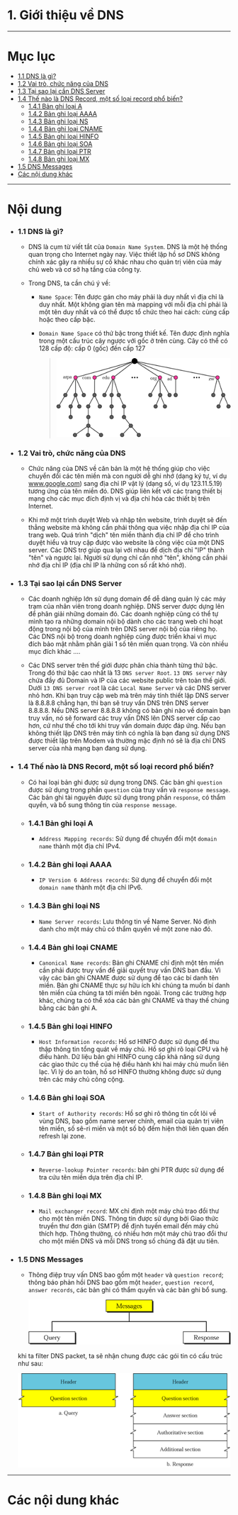# 1. Giới thiệu về DNS

____

# Mục lục


- [1.1 DNS là gì?](#what-is)
- [1.2 Vai trò, chức năng của DNS](#feature)
- [1.3 Tại sao lại cần DNS Server](#why)
- [1.4 Thế nào là DNS Record, một số loại record phổ biến?](#dns-record)
    - [1.4.1 Bản ghi loại A](#dns-record-A)
    - [1.4.2 Bản ghi loại AAAA](#dns-record-AAAA)
    - [1.4.3 Bản ghi loại NS](#dns-record-NS)
    - [1.4.4 Bản ghi loại CNAME](#dns-record-CNAME)
    - [1.4.5 Bản ghi loại HINFO](#dns-record-HINFO)
    - [1.4.6 Bản ghi loại SOA](#dns-record-SOA)
    - [1.4.7 Bản ghi loại PTR](#dns-record-PTR)
    - [1.4.8 Bản ghi loại MX](#dns-record-MX)
- [1.5 DNS Messages](#dns-mesg)
- [Các nội dung khác](#content-others)

____

# <a name="content">Nội dung</a>

- ### <a name="what-is">1.1 DNS là gì?</a>

    - DNS là cụm từ viết tắt của `Domain Name System`. DNS là một hệ thống quan trọng cho Internet ngày nay. Việc thiết lập hồ sơ DNS không chính xác gây ra nhiều sự cố khác nhau cho quản trị viên của máy chủ web và cơ sở hạ tầng của công ty.

    - Trong DNS, ta cần chú ý về:

        + `Name Space`: Tên được gán cho máy phải là duy nhất vì địa chỉ là duy nhất. Một không gian tên mà mapping với mỗi địa chỉ phải là một tên duy nhất và có thể được tổ chức theo hai cách: cùng cấp hoặc theo cấp bậc.

        - `Domain Name Space` có thứ bậc trong thiết kế. Tên được định nghĩa trong một cấu trúc cây ngược với gốc ở trên cùng. Cây có thể có 128 cấp độ: cấp 0 (gốc) đến cấp 127

            > ![dns-root.png](../images/dns-root.png)

- ### <a name="whyfeature">1.2 Vai trò, chức năng của DNS</a>

    - Chức năng của DNS về căn bản là một hệ thống giúp cho việc chuyển đổi các tên miền mà con người dễ ghi nhớ (dạng ký tự, ví dụ www.google.com) sang địa chỉ IP vật lý (dạng số, ví dụ 123.11.5.19) tương ứng của tên miền đó. DNS giúp liên kết với các trang thiết bị mạng cho các mục đích định vị và địa chỉ hóa các thiết bị trên Internet.

    - Khi mở một trình duyệt Web và nhập tên website, trình duyệt sẽ đến thẳng website mà không cần phải thông qua việc nhập địa chỉ IP của trang web. Quá trình "dịch" tên miền thành địa chỉ IP để cho trình duyệt hiểu và truy cập được vào website là công việc của một DNS server. Các DNS trợ giúp qua lại với nhau để dịch địa chỉ "IP" thành "tên" và ngược lại. Người sử dụng chỉ cần nhớ "tên", không cần phải nhớ địa chỉ IP (địa chỉ IP là những con số rất khó nhớ).

- ### <a name="">1.3 Tại sao lại cần DNS Server</a>

    - Các doanh nghiệp lớn sử dụng domain để dễ dàng quản lý các máy trạm của nhân viên trong doanh nghiệp. DNS server được dựng lên để phân giải những domain đó. Các doanh nghiệp cũng có thể tự mình tạo ra những domain nội bộ dành cho các trang web chỉ hoạt động trong nội bộ của mình trên DNS server nội bộ của riêng họ. Các DNS nội bộ trong doanh nghiệp cũng được triển khai vì mục đích bảo mật nhằm phân giải 1 số tên miền quan trọng. Và còn nhiều mục đích khác ....

    - Các DNS server trên thế giới được phân chia thành từng thứ bậc. Trong đó thứ bậc cao nhất là 13 `DNS server Root`. `13 DNS server` này chứa đầy đủ Domain và IP của các website public trên toàn thế giới. Dưới `13 DNS server roo`t là các `Local Name Server` và các DNS server nhỏ hơn. Khi bạn truy cập web mà trên máy tính thiết lập DNS server là 8.8.8.8 chẳng hạn, thì bạn sẽ truy vấn DNS trên DNS server 8.8.8.8. Nếu DNS server 8.8.8.8 không có bản ghi nào về domain bạn truy vấn, nó sẽ forward các truy vấn DNS lên DNS server cấp cao hơn, cứ như thế cho tới khi truy vấn domain được đáp ứng. Nếu bạn không thiết lập DNS trên máy tính có nghĩa là bạn đang sử dụng DNS được thiết lập trên Modem và thường mặc định nó sẽ là địa chỉ DNS server của nhà mạng bạn đang sử dụng.

- ### <a name="dns-record">1.4 Thế nào là DNS Record, một số loại record phổ biến?</a>

    - Có hai loại bản ghi được sử dụng trong DNS. Các bản ghi `question` được sử dụng trong phần `question` của truy vấn và `response message`. Các bản ghi tài nguyên được sử dụng trong phần `response`, có thẩm quyền, và bổ sung thông tin của `response message`.

    - ### <a name="dns-record-A">1.4.1 Bản ghi loại A</a>

        - `Address Mapping records`: Sử dụng để chuyển đổi một `domain name` thành một địa chỉ IPv4.

    - ### <a name="dns-record-AAAA">1.4.2 Bản ghi loại AAAA</a>

        - `IP Version 6 Address records`: Sử dụng để chuyển đổi một `domain name` thành một địa chỉ IPv6.

    - ### <a name="dns-record-NS">1.4.3 Bản ghi loại NS</a>

        - `Name Server records`: Lưu thông tin về Name Server. Nó định danh cho một máy chủ có thẩm quyền về một zone nào đó.

    - ### <a name="dns-record-CNAME">1.4.4 Bản ghi loại CNAME</a>

        - `Canonical Name records`: Bản ghi CNAME chỉ định một tên miền cần phải được truy vấn để giải quyết truy vấn DNS ban đầu. Vì vậy các bản ghi CNAME được sử dụng để tạo các bí danh tên miền. Bản ghi CNAME thực sự hữu ích khi chúng ta muốn bí danh tên miền của chúng ta tới miền bên ngoài. Trong các trường hợp khác, chúng ta có thể xóa các bản ghi CNAME và thay thế chúng bằng các bản ghi A.

    - ### <a name="dns-record-HINFO">1.4.5 Bản ghi loại HINFO</a>

        - `Host Information records`: Hồ sơ HINFO được sử dụng để thu thập thông tin tổng quát về máy chủ. Hồ sơ ghi rõ loại CPU và hệ điều hành. Dữ liệu bản ghi HINFO cung cấp khả năng sử dụng các giao thức cụ thể của hệ điều hành khi hai máy chủ muốn liên lạc. Vì lý do an toàn, hồ sơ HINFO thường không được sử dụng trên các máy chủ công cộng.

    - ### <a name="dns-record-SOA">1.4.6 Bản ghi loại SOA </a>

        - `Start of Authority records`: Hồ sơ ghi rõ thông tin cốt lõi về vùng DNS, bao gồm name server chính, email của quản trị viên tên miền, số sê-ri miền và một số bộ đếm hiện thời liên quan đến refresh lại zone.

    - ### <a name="dns-record-PTR">1.4.7 Bản ghi loại PTR</a>

        - `Reverse-lookup Pointer records`: bản ghi PTR được sử dụng để tra cứu tên miền dựa trên địa chỉ IP.

    - ### <a name="dns-record-MX">1.4.8 Bản ghi loại MX</a>

        - `Mail exchanger record`: MX chỉ định một máy chủ trao đổi thư cho một tên miền DNS. Thông tin được sử dụng bởi Giao thức truyền thư đơn giản (SMTP) để định tuyến email đến máy chủ thích hợp. Thông thường, có nhiều hơn một máy chủ trao đổi thư cho một miền DNS và mỗi DNS trong số chúng đã đặt ưu tiên.

- ### <a name="dns-mesg">1.5 DNS Messages</a>

    - Thông điệp truy vấn DNS bao gồm một `header` và `question record`; thông báo phản hồi DNS bao gồm một `header`, `question record`, `answer records`, các bản ghi có thẩm quyền và các bản ghi bổ sung.
        
        ![dns-mesg.png](../images/dns-mesg.png)

    khi ta filter DNS packet, ta sẽ nhận chung được các gói tin có cấu trúc như sau:

    ![dns-req-res-mesg.png](../images/dns-req-res-mesg.png)
____

# <a name="content-others">Các nội dung khác</a>
